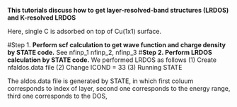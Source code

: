 **This tutorials discuss how to get layer-resolved-band structures (LRDOS) and K-resolved LRDOS**

Here, single C is adsorbed on top of Cu(1x1) surface.

#Step 1. 
**Perform scf calculation to get wave function and charge density by STATE code.**
See nfinp_1 nfinp_2, nfinp_3
#**Step 2. Perform LRDOS calculation by STATE code.**
We performed LRDOS as follows
(1) Create  nfaldos.data file
(2) Change ICOND = 33 
(3) Running STATE

The aldos.data file is generated by STATE,
in which
first coluum corresponds to index of layer,
second one corresponds to the energy range,
third one corresponds to the DOS,



